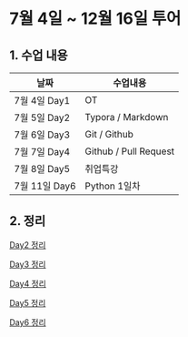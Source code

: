 # 7월 4일 ~ 12월 16일 투어



## 1. 수업 내용



| 날짜          | 수업내용              |
| ------------- | --------------------- |
| 7월 4일 Day1  | OT                    |
| 7월 5일 Day2  | Typora / Markdown     |
| 7월 6일 Day3  | Git / Github          |
| 7월 7일 Day4  | Github / Pull Request |
| 7월 8일 Day5  | 취업특강              |
| 7월 11일 Day6 | Python 1일차          |



## 2. 정리

[Day2 정리](https://github.com/koo1996/TIL/blob/master/markdown/Markdown_day1.md)

[Day3 정리](https://github.com/koo1996/TIL/blob/master/markdown/Markdown_day2.md)

[Day4 정리](markdown/Markdown_day3.md)

[Day5 정리](markdown/Markdown_day4.md)

[Day6 정리](markdown/Markdown_day5.md)





